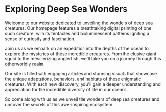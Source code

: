 <!--font:Montserrat-->

# Exploring Deep Sea Wonders

Welcome to our website dedicated to unveiling the wonders of deep sea creatures. Our homepage features a breathtaking digital painting of one such creature, with its tentacles and bioluminescent patterns igniting a sense of curiosity and fascination.

Join us as we embark on an expedition into the depths of the ocean to explore the mysteries of these incredible creatures. From the elusive giant squid to the mesmerizing anglerfish, we'll take you on a journey through this otherworldly realm.

Our site is filled with engaging articles and stunning visuals that showcase the unique adaptations, behaviors, and habitats of these enigmatic creatures. With each new discovery, you'll gain a deeper understanding and appreciation for the incredible diversity of life in our oceans.

So come along with us as we unveil the wonders of deep sea creatures and uncover the secrets of this awe-inspiring ecosystem.

<!--

Write me markdown content of website with wallpaper:

"A digital painting of a deep sea creature, with tentacles and bioluminescent patterns evoking a sense of mystery and exploration."

The header of the page should not be copy of the text but rather a real content of the website which is using this wallpaper.


---


# The Mysterious World of Deep Sea Creatures

Welcome to our website dedicated to exploring the fascinating world of deep sea creatures. Our homepage features a stunning digital painting of one such creature, with its tentacles and bioluminescent patterns creating an aura of mystery and intrigue.

As you navigate through our site, you'll discover a wealth of information about the strange and wonderful creatures that inhabit the depths of our oceans. From giant squid to anglerfish, we'll take you on a journey through this otherworldly realm.

Join us as we delve into the mysteries of the deep sea and uncover the secrets of these incredible creatures.


---


Heading is too long, rewrite whole content.


---


# Exploring the Mysteries of Deep Sea Creatures

Welcome to our website dedicated to the fascinating world of deep sea creatures. Our homepage features a stunning digital painting of one such creature, with its tentacles and bioluminescent patterns creating an aura of mystery and intrigue.

Here, we invite you to join us on a journey through the depths of the ocean as we explore the strange and wonderful creatures that inhabit this otherworldly realm. From giant squid to anglerfish, we'll take you on a fascinating adventure into the unknown.

Our site is filled with information about these mysterious creatures, including their unique adaptations, behaviors, and habitats. With stunning visuals and in-depth articles, you'll gain a newfound appreciation for the incredible diversity of life in our oceans.

So come along with us as we delve into the mysteries of the deep sea and uncover the secrets of these amazing creatures.


---


Heading is too long, rewrite whole content.


---


# Discover the Enigmatic World of Deep Sea Creatures

Welcome to our website dedicated to exploring the enigmatic world of deep sea creatures. Our homepage features a captivating digital painting of one such creature, with its tentacles and bioluminescent patterns evoking a sense of wonder and curiosity.

Join us as we embark on a journey through the depths of the ocean to uncover the mysteries of these fascinating creatures. From the elusive giant squid to the mesmerizing anglerfish, we'll take you on an adventure into this otherworldly realm.

Our site is filled with informative articles and stunning visuals that showcase the unique adaptations, behaviors, and habitats of these mysterious creatures. With each new discovery, you'll gain a deeper understanding and appreciation for the incredible diversity of life in our oceans.

So come along with us as we dive into the enigmatic world of deep sea creatures and unlock the secrets of this awe-inspiring ecosystem.


---


Heading is too long, rewrite whole content.


---


# Unveiling the Wonders of Deep Sea Creatures

Welcome to our website dedicated to unveiling the wonders of deep sea creatures. Our homepage features a breathtaking digital painting of one such creature, with its tentacles and bioluminescent patterns igniting a sense of curiosity and fascination.

Join us as we embark on an expedition into the depths of the ocean to explore the mysteries of these incredible creatures. From the elusive giant squid to the mesmerizing anglerfish, we'll take you on a journey through this otherworldly realm.

Our site is filled with engaging articles and stunning visuals that showcase the unique adaptations, behaviors, and habitats of these enigmatic creatures. With each new discovery, you'll gain a deeper understanding and appreciation for the incredible diversity of life in our oceans.

So come along with us as we unveil the wonders of deep sea creatures and uncover the secrets of this awe-inspiring ecosystem.


---


Write me a Google font which is best fitting for the website.

Pick from the list:
- Lobster
- Roboto
- Futura
- Barlow Condensed
- Inter
- Poppins
- Great Vibes
- Orbitron
- Lato
- Raleway
- Dancing Script
- Playfair Display
- Montserrat
- IBM Plex Sans
- Open Sans
- Exo 2
- Alegreya


Write just the font name nothing else.


---


Montserrat

-->
